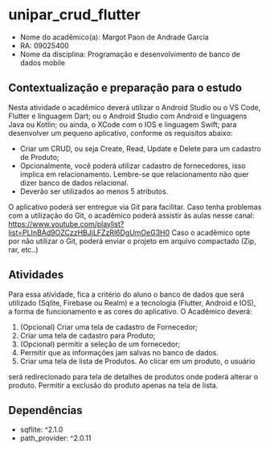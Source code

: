 # unipar_crud_flutter

 - Nome do acadêmico(a): Margot Paon de Andrade Garcia
 - RA: 09025400
 - Nome da disciplina: Programação e desenvolvimento de banco de dados mobile

## Contextualização e preparação para o estudo

Nesta atividade o acadêmico deverá utilizar o Android Studio ou o VS Code,
Flutter e linguagem Dart; ou o Android Studio com Android e linguagens Java ou
Kotlin; ou ainda, o XCode com o IOS e linguagem Swift; para desenvolver um
pequeno aplicativo, conforme os requisitos abaixo:

- Criar um CRUD, ou seja Create, Read, Update e Delete para um
cadastro de Produto;
- Opcionalmente, você poderá utilizar cadastro de fornecedores,
isso implica em relacionamento. Lembre-se que relacionamento
não quer dizer banco de dados relacional.
- Deverão ser utilizados ao menos 5 atributos.

O aplicativo poderá ser entregue via Git para facilitar. Caso tenha problemas com a
utilização do Git, o acadêmico poderá assistir às aulas nesse canal:
https://www.youtube.com/playlist?list=PLInBAd9OZCzzHBJjLFZzRl6DgUmOeG3H0
Caso o acadêmico opte por não utilizar o Git, poderá enviar o projeto em arquivo
compactado (Zip, rar, etc..)

## Atividades
Para essa atividade, fica a critério do aluno o banco de dados que será utilizado
(Sqlite, Firebase ou Realm) e a tecnologia (Flutter, Android e IOS), a forma de
funcionamento e as cores do aplicativo. O Acadêmico deverá:

1. (Opcional) Criar uma tela de cadastro de Fornecedor;
2. Criar uma tela de cadastro para Produto;
3. (Opcional) permitir a seleção de um fornecedor;
4. Permitir que as informações jam salvas no banco de dados.
5. Criar uma tela de lista de Produtos. Ao clicar em um produto, o usuário

será redirecionado para tela de detalhes de produtos onde poderá
alterar o produto. Permitir a exclusão do produto apenas na tela de
lista.

## Dependências
- sqflite: ^2.1.0
- path_provider: ^2.0.11